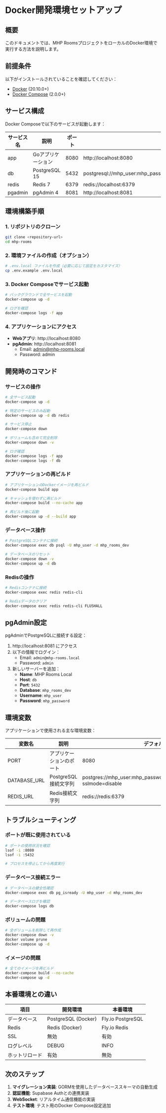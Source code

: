 # Docker開発環境セットアップ

## 概要

このドキュメントでは、MHP RoomsプロジェクトをローカルのDocker環境で実行する方法を説明します。

## 前提条件

以下がインストールされていることを確認してください：

- [Docker](https://docs.docker.com/get-docker/) (20.10.0+)
- [Docker Compose](https://docs.docker.com/compose/install/) (2.0.0+)

## サービス構成

Docker Composeで以下のサービスが起動します：

| サービス名 | 説明 | ポート | URL |
|-----------|------|--------|-----|
| app | Goアプリケーション | 8080 | http://localhost:8080 |
| db | PostgreSQL 15 | 5432 | postgresql://mhp_user:mhp_password@localhost:5432/mhp_rooms_dev |
| redis | Redis 7 | 6379 | redis://localhost:6379 |
| pgadmin | pgAdmin 4 | 8081 | http://localhost:8081 |

## 環境構築手順

### 1. リポジトリのクローン
```bash
git clone <repository-url>
cd mhp-rooms
```

### 2. 環境ファイルの作成（オプション）
```bash
# .env.local ファイルを作成（必要に応じて設定をカスタマイズ）
cp .env.example .env.local
```

### 3. Docker Composeでサービス起動
```bash
# バックグラウンドで全サービスを起動
docker-compose up -d

# ログを確認
docker-compose logs -f app
```

### 4. アプリケーションにアクセス
- **Webアプリ**: http://localhost:8080
- **pgAdmin**: http://localhost:8081
  - Email: admin@mhp-rooms.local
  - Password: admin

## 開発時のコマンド

### サービスの操作
```bash
# 全サービス起動
docker-compose up -d

# 特定のサービスのみ起動
docker-compose up -d db redis

# サービス停止
docker-compose down

# ボリュームも含めて完全削除
docker-compose down -v

# ログ確認
docker-compose logs -f app
docker-compose logs -f db
```

### アプリケーションの再ビルド
```bash
# アプリケーションのDockerイメージを再ビルド
docker-compose build app

# キャッシュを使わずに再ビルド
docker-compose build --no-cache app

# 再ビルド後に起動
docker-compose up -d --build app
```

### データベース操作
```bash
# PostgreSQLコンテナに接続
docker-compose exec db psql -U mhp_user -d mhp_rooms_dev

# データベースのリセット
docker-compose down -v
docker-compose up -d db
```

### Redisの操作
```bash
# Redisコンテナに接続
docker-compose exec redis redis-cli

# Redisデータのクリア
docker-compose exec redis redis-cli FLUSHALL
```

## pgAdmin設定

pgAdminでPostgreSQLに接続する設定：

1. http://localhost:8081 にアクセス
2. 以下の情報でログイン：
   - Email: `admin@mhp-rooms.local`
   - Password: `admin`
3. 新しいサーバーを追加：
   - **Name**: MHP Rooms Local
   - **Host**: `db`
   - **Port**: `5432`
   - **Database**: `mhp_rooms_dev`
   - **Username**: `mhp_user`
   - **Password**: `mhp_password`

## 環境変数

アプリケーションで使用される主な環境変数：

| 変数名 | 説明 | デフォルト値 |
|--------|------|-------------|
| PORT | アプリケーションのポート | 8080 |
| DATABASE_URL | PostgreSQL接続文字列 | postgres://mhp_user:mhp_password@db:5432/mhp_rooms_dev?sslmode=disable |
| REDIS_URL | Redis接続文字列 | redis://redis:6379 |

## トラブルシューティング

### ポートが既に使用されている
```bash
# ポートの使用状況を確認
lsof -i :8080
lsof -i :5432

# プロセスを停止してから再度実行
```

### データベース接続エラー
```bash
# データベースの健全性確認
docker-compose exec db pg_isready -U mhp_user -d mhp_rooms_dev

# データベースログを確認
docker-compose logs db
```

### ボリュームの問題
```bash
# 全ボリュームを削除して再作成
docker-compose down -v
docker volume prune
docker-compose up -d
```

### イメージの問題
```bash
# 全てのイメージを再ビルド
docker-compose build --no-cache
docker-compose up -d
```

## 本番環境との違い

| 項目 | 開発環境 | 本番環境 |
|------|----------|----------|
| データベース | PostgreSQL (Docker) | Fly.io PostgreSQL |
| Redis | Redis (Docker) | Fly.io Redis |
| SSL | 無効 | 有効 |
| ログレベル | DEBUG | INFO |
| ホットリロード | 有効 | 無効 |

## 次のステップ

1. **マイグレーション実装**: GORMを使用したデータベーススキーマの自動生成
2. **認証機能**: Supabase Authとの連携実装
3. **WebSocket**: リアルタイム通信機能の実装
4. **テスト環境**: テスト用のDocker Compose設定追加